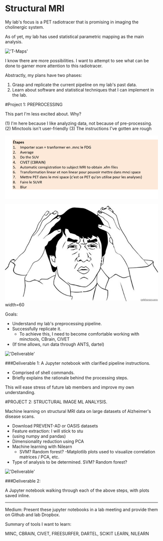 # Structural MRI

My lab's focus is a PET radiotracer that is promising in imaging the cholinergic system. 

As of yet, my lab has used statistical parametric mapping as the main analysis. 

!['T-Maps'](http://www.ajnr.org/content/ajnr/early/2018/01/18/ajnr.A5527/F1.large.jpg)

I know there are more possibilities. I want to attempt to see what can be done to garner more attention to this radiotracer.   

Abstractly, my plans have two phases: 

1. Grasp and replicate the current pipeline on my lab's past data.  
2. Learn about software and statistical techniques that I can implement in the lab.   

#Project 1: PREPROCESSING 

This part I'm less excited about. Why?

(1) I'm here because I like analyzing data, not because of pre-processing.
(2) Minctools isn't user-friendly
(3) The instructions I've gotten are rough  

<img src="https://github.com/mtl-brainhack-school-2019/rwickens-sMRI-PET/blob/master/Wtf.PNG?raw=true" width=1200> 

<img src="https://github.com/mtl-brainhack-school-2019/rwickens-sMRI-PET/blob/master/JackieChan.jpg"> width=60

Goals: 

- Understand my lab's preprocessing pipeline.   
- Successfully replicate it. 
  - To achieve this, I need to become comfortable working with minctools, CBrain, CIVET
- (If time allows, run data through ANTS, dartel)

!['Deliverable'](https://identixweb.com/wp-content/uploads/2019/02/order_delivery_date-copy-min.png)

###Deliverable 1:
A Jupyter notebook with clarified pipeline instructions. 
- Comprised of shell commands. 
- Briefly explains the rationale behind the processing steps. 

This will ease stress of future lab members and improve my own understanding. 

#PROJECT 2: STRUCTURAL IMAGE ML ANALYSIS. 

Machine learning on structural MRI data on large datasets of Alzheimer's disease scans.  

- Download PREVENT-AD or OASIS datasets
 - Feature extraction: I will stick to stu
 -  (using numpy and pandas)
- Dimensionality reduction using PCA
- Machine learning with Nilearn 
    - SVM? Random forest?
-Matplotlib plots used to visualize correlation matrices / PCA, etc. 
- Type of analysis to be determined. SVM? Random forest? 

!['Deliverable'](https://identixweb.com/wp-content/uploads/2019/02/order_delivery_date-copy-min.png)

###Deliverable 2: 

A Jupyter notebook walking through each of the above steps, with plots saved inline.  

---------------------------

Medium: Present these jupyter notebooks in a lab meeting and provide them on Github and lab Dropbox.  

Summary of tools I want to learn: 

MINC, CBRAIN, CIVET, FREESURFER, DARTEL, SCIKIT LEARN, NILEARN